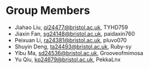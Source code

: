 # Group Members

- Jiahao Liu, qi24477@bristol.ac.uk, TYHD759 
- Jiaxin Fan, sg24148@bristol.ac.uk, paidaxin760
- Peixuan Li, ra24381@bristol.ac.uk, pluvo070
- Shuyin Deng, ta24493@bristol.ac.uk, Ruby-sy
- Yibu Ma, sd24536@bristol.ac.uk, Grooveofmimosa
- Yu Qiu, kp24679@bristol.ac.uk, PekkaLnx

